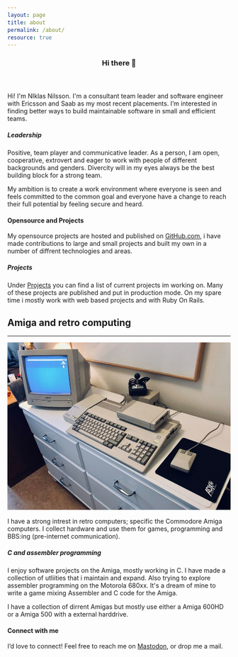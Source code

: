```yaml
---
layout: page
title: about
permalink: /about/
resource: true
---
```


<header class="mb-3">
    <h3 class="border-bottom">Hi there 👋</h3>
</header>

Hi! I'm NIklas Nilsson. I'm a consultant team leader and software engineer with Ericsson and Saab as my most recent placements. I’m interested in finding better ways to build maintainable software in small and efficient teams.

##### Leadership
Positive, team player and communicative leader. As a person, I am open, cooperative, extrovert and eager to work with people of different backgrounds and genders. Divercity will in my eyes always be the best building block for a strong team.

My ambition is to create a work environment where everyone is seen and feels committed to the common goal and everyone have a change to reach their full potential by feeling secure and heard.

#### Opensource and Projects
My opensource projects are hosted and published on [GitHub.com](https://github.com/niklasnson/), i have made contributions to large and small projects and built my own in a number of diffrent technologies and areas.

##### Projects
Under [Projects](/projects) you can find a list of current projects im working on. Many of these projects are published and put in production mode. On my spare time i mostly work with web based projects and with Ruby On Rails.

## Amiga and retro computing
<hr />
<img class="img-fluid" src="/assets/img/90250796_10157024841761723_6919638784296353792_n.jpg">

I have a strong intrest in retro computers; specific the Commodore Amiga computers. I collect hardware and use them for games, programming and BBS:ing (pre-internet communication).

##### C and assembler programming
I enjoy software projects on the Amiga, mostly working in C. I have made a collection of utliities that i maintain and expand. Also trying to explore assembler programming on the Motorola 680xx. It's a dream of mine to write a game mixing Assembler and C code for the Amiga.

I have a collection of dirrent Amigas but mostly use either a Amiga 600HD or a Amiga 500 with a external harddrive.

#### Connect with me
I’d love to connect! Feel free to reach me on <a href="https://mastodon.social/@niklasnson">Mastodon</a>, or drop me a mail.

